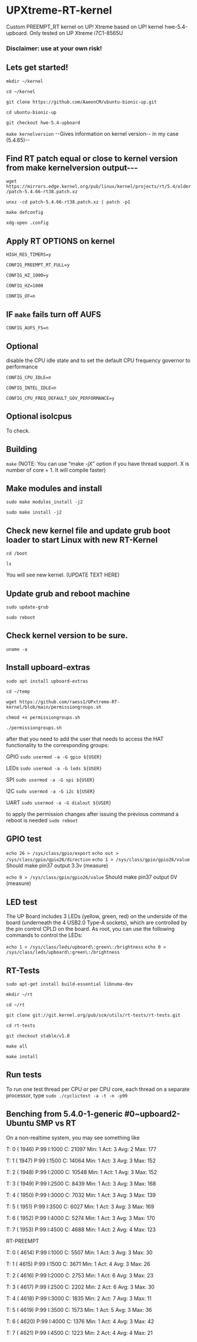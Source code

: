 # UPXtreme-RT-kernel
Custom PREEMPT_RT kernel on UP! Xtreme based on UP! kernel hwe-5.4-upboard.
Only tested on UP Xtreme i7C1-8565U

### Disclaimer: use at your own risk!

## Lets get started!

``mkdir ~/kernel``

``cd ~/kernel``

``git clone https://github.com/AaeonCM/ubuntu-bionic-up.git``

``cd ubuntu-bionic-up``

``git checkout hwe-5.4-upboard``

``make kernelversion`` --Gives information on kernel version-- in my case (5.4.65)--

## Find RT patch equal or close to kernel version from make kernelversion output---

``wget https://mirrors.edge.kernel.org/pub/linux/kernel/projects/rt/5.4/older/patch-5.4.66-rt38.patch.xz``

``unxz -cd patch-5.4.66-rt38.patch.xz | patch -p1``

``make defconfig``

``xdg-open .config``

## Apply RT OPTIONS on kernel
``HIGH_RES_TIMERS=y``

``CONFIG_PREEMPT_RT_FULL=y``

``CONFIG_HZ_1000=y``

``CONFIG_HZ=1000``

``CONFIG_OF=n``

## IF ``make`` fails turn off AUFS
``CONFIG_AUFS_FS=n``

## Optional
disable the CPU idle state and to set the default CPU frequency governor to performance

``CONFIG_CPU_IDLE=n``

``CONFIG_INTEL_IDLE=n``

``CONFIG_CPU_FREQ_DEFAULT_GOV_PERFORMANCE=y``

## Optional isolcpus 
To check.


## Building 

``make``   (NOTE: You can use “make -jX” option if you have thread support. X is number of core + 1. It will compile faster)

## Make modules and install
``sudo make modules_install -j2``

``sudo make install -j2``

## Check new kernel file and update grub boot loader to start Linux with new RT-Kernel
``cd /boot``

``ls``

You will see new kernel. (UPDATE TEXT HERE)

## Update grub and reboot machine
``sudo update-grub``

``sudo reboot``

## Check kernel version to be sure.
``uname -a``

## Install upboard-extras
``sudo apt install upboard-extras``

``cd ~/temp``

``wget https://github.com/raess1/UPxtreme-RT-kernel/blob/main/permissiongroups.sh``

``chmod +x permissiongroups.sh``

``./permissiongroups.sh``

after that you need to add the user that needs to access the HAT functionality to the corresponding groups:

GPIO
``sudo usermod -a -G gpio ${USER}``

LEDs
``sudo usermod -a -G leds ${USER}``

SPI
``sudo usermod -a -G spi ${USER}``

I2C
``sudo usermod -a -G i2c ${USER}``

UART
``sudo usermod -a -G dialout ${USER}``

to apply the permission changes after issuing the previous command a reboot is needed
``sudo reboot``

## GPIO test
``echo 26 > /sys/class/gpio/export``
``echo out > /sys/class/gpio/gpio26/direction``
``echo 1 > /sys/class/gpio/gpio26/value``
Should make pin37 output 3.3v (measure)

``echo 0 > /sys/class/gpio/gpio26/value``
Should make pin37  output 0V (measure)

## LED test

The UP Board includes 3 LEDs (yellow, green, red) on the underside of the board (underneath the 4 USB2.0 Type-A sockets), which are controlled by the pin control CPLD on the board. As root, you can use the following commands to control the LEDs:

``echo 1 > /sys/class/leds/upboard\:green\:/brightness``
``echo 0 > /sys/class/leds/upboard\:green\:/brightness``

## RT-Tests
``sudo apt-get install build-essential libnuma-dev``

``mkdir ~/rt``

``cd ~/rt``

``git clone git://git.kernel.org/pub/scm/utils/rt-tests/rt-tests.git``

``cd rt-tests``

``git checkout stable/v1.0``

``make all``

``make install``

## Run tests
To run one test thread per CPU or per CPU core, each thread on a separate processor, type
``sudo ./cyclictest -a -t -n -p99``

## Benching from 5.4.0-1-generic #0~upboard2-Ubuntu SMP vs RT 
On a non-realtime system, you may see something like

T: 0 ( 1946) P:99 I:1000 C:   21097 Min:      1 Act:    3 Avg:    2 Max:      177

T: 1 ( 1947) P:99 I:1500 C:   14064 Min:      1 Act:    3 Avg:    3 Max:      152

T: 2 ( 1948) P:99 I:2000 C:   10548 Min:      1 Act:    1 Avg:    3 Max:      152

T: 3 ( 1949) P:99 I:2500 C:   8439 Min:      1 Act:    3 Avg:    3 Max:      168

T: 4 ( 1950) P:99 I:3000 C:   7032 Min:      1 Act:    3 Avg:    3 Max:      139

T: 5 ( 1951) P:99 I:3500 C:   6027 Min:      1 Act:    3 Avg:    3 Max:      169

T: 6 ( 1952) P:99 I:4000 C:   5274 Min:      1 Act:    3 Avg:    3 Max:      170

T: 7 ( 1953) P:99 I:4500 C:   4688 Min:      1 Act:    2 Avg:    4 Max:      123


RT-PREEMPT

T: 0 ( 4614) P:99 I:1000 C:   5507 Min:      1 Act:    3 Avg:    3 Max:      30

T: 1 ( 4615) P:99 I:1500 C:   3671 Min:      1 Act:    4 Avg:    3 Max:      26

T: 2 ( 4616) P:99 I:2000 C:   2753 Min:      1 Act:    6 Avg:    3 Max:      23

T: 3 ( 4617) P:99 I:2500 C:   2202 Min:      2 Act:    6 Avg:    3 Max:      30

T: 4 ( 4618) P:99 I:3000 C:   1835 Min:      2 Act:    7 Avg:    3 Max:      11

T: 5 ( 4619) P:99 I:3500 C:   1573 Min:      1 Act:    5 Avg:    3 Max:      36

T: 6 ( 4620) P:99 I:4000 C:   1376 Min:      1 Act:    4 Avg:    3 Max:      42

T: 7 ( 4621) P:99 I:4500 C:   1223 Min:      2 Act:    4 Avg:    4 Max:      21














